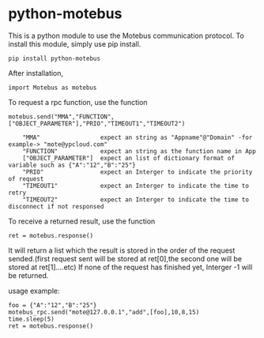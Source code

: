 # python-motebus

This is a python module to use the Motebus communication protocol.
To install this module, simply use pip install.

    pip install python-motebus

After installation, 

    import Motebus as motebus
  
To request a rpc function, use the function 
  
    motebus.send("MMA","FUNCTION",["OBJECT_PARAMETER"],"PRIO","TIMEOUT1","TIMEOUT2")  
    
        "MMA"                 expect an string as "Appname"@"Domain" -for example-> "mote@ypcloud.com"
        "FUNCTION"            expect an string as the function name in App
        ["OBJECT_PARAMETER"]  expect an list of dictionary format of variable such as {"A":"12","B":"25"}
        "PRIO"                expect an Interger to indicate the priority of request
        "TIMEOUT1"            expect an Interger to indicate the time to retry
        "TIMEOUT2"            expect an Interger to indicate the time to disconnect if not responsed

To receive a returned result, use the function
  
    ret = motebus.response()

It will return a list which the result is stored in the order of the request sended.(first request sent will be stored at ret[0],the second one will be stored at ret[1]....etc)
If none of the request has finished yet, Interger -1 will be returned.


usage example:
    
    foo = {"A":"12","B":"25"}
    motebus_rpc.send("mote@127.0.0.1","add",[foo],10,8,15)
    time.sleep(5)
    ret = motebus.response()
